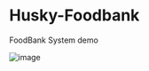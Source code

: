 # Husky-Foodbank
FoodBank System demo

![image](https://user-images.githubusercontent.com/90335046/144334293-f7bdbf81-6f27-4723-bdce-68880e3cdf94.png)
